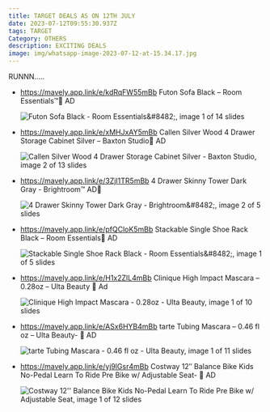 ```yaml
---
title: TARGET DEALS AS ON 12TH JULY
date: 2023-07-12T09:55:30.937Z
tags: TARGET
Category: OTHERS
description: EXCITING DEALS
image: img/whatsapp-image-2023-07-12-at-15.34.17.jpg
---
```

R﻿UNNN.....

* https://mavely.app.link/e/kdRqFW55mBb
  Futon Sofa Black – Room Essentials™🎯
  AD<!--StartFragment-->

  ![Futon Sofa Black - Room Essentials\&#8482;, image 1 of 14 slides](https://target.scene7.com/is/image/Target/GUEST_0b254459-d636-4d69-bf73-d955d1a3eb50?wid=475&hei=475&fit=constrain&qlt=80&fmt=webp)

  <!--EndFragment-->
* https://mavely.app.link/e/xMHJxAY5mBb
  Callen Silver Wood 4 Drawer Storage Cabinet Silver – Baxton Studio🎯
  AD<!--StartFragment-->

  ![Callen Silver Wood 4 Drawer Storage Cabinet Silver - Baxton Studio, image 2 of 13 slides](https://target.scene7.com/is/image/Target/GUEST_9ddf5d1e-de62-4751-8cef-b1245a727ebb?wid=475&hei=475&fit=constrain&qlt=80&fmt=webp)

  <!--EndFragment-->
* https://mavely.app.link/e/3ZjI1TR5mBb
  4 Drawer Skinny Tower Dark Gray - Brightroom™
  AD🎯<!--StartFragment-->

  ![4 Drawer Skinny Tower Dark Gray - Brightroom\&#8482;, image 2 of 5 slides](https://target.scene7.com/is/image/Target/GUEST_482daee9-b879-44fa-a479-100ddcca91f0?wid=475&hei=475&fit=constrain&qlt=80&fmt=webp)

  <!--EndFragment-->
* https://mavely.app.link/e/pfQCloK5mBb
  Stackable Single Shoe Rack Black – Room Essentials🎯
  AD<!--StartFragment-->

  ![Stackable Single Shoe Rack Black - Room Essentials\&#8482;, image 1 of 5 slides](https://target.scene7.com/is/image/Target/GUEST_0741884e-6ae4-4c0e-a672-4e9ce8aeae68?wid=475&hei=475&fit=constrain&qlt=80&fmt=webp)

  <!--EndFragment-->
* https://mavely.app.link/e/H1x2ZlL4mBb
  Clinique High Impact Mascara – 0.28oz – Ulta Beauty 🎯
  Ad<!--StartFragment-->

  ![Clinique High Impact Mascara - 0.28oz - Ulta Beauty, image 1 of 10 slides](https://target.scene7.com/is/image/Target/GUEST_8bc3d1e9-9f0f-4300-8144-f39c5bf22998?wid=475&hei=475&fit=constrain&qlt=80&fmt=webp)

  <!--EndFragment-->
* https://mavely.app.link/e/ASx6HYB4mBb
  tarte Tubing Mascara – 0.46 fl oz – Ulta Beauty- 🎯
  AD  <!--StartFragment-->

  ![tarte Tubing Mascara - 0.46 fl oz - Ulta Beauty, image 1 of 11 slides](https://target.scene7.com/is/image/Target/GUEST_24527b2d-56c7-423a-88d4-8b99697dee26?wid=475&hei=475&fit=constrain&qlt=80&fmt=webp)

  <!--EndFragment-->
* https://mavely.app.link/e/yj9lGsr4mBb
  Costway 12″ Balance Bike Kids No-Pedal Learn To Ride Pre Bike w/ Adjustable Seat- 🎯
  AD<!--StartFragment-->

  ![Costway 12'' Balance Bike Kids No-Pedal Learn To Ride Pre Bike w/ Adjustable Seat, image 1 of 12 slides](https://target.scene7.com/is/image/Target/GUEST_02dc8e7a-7724-4613-bfd7-8113a99d0e12?wid=475&hei=475&fit=constrain&qlt=80&fmt=webp)

  <!--EndFragment-->